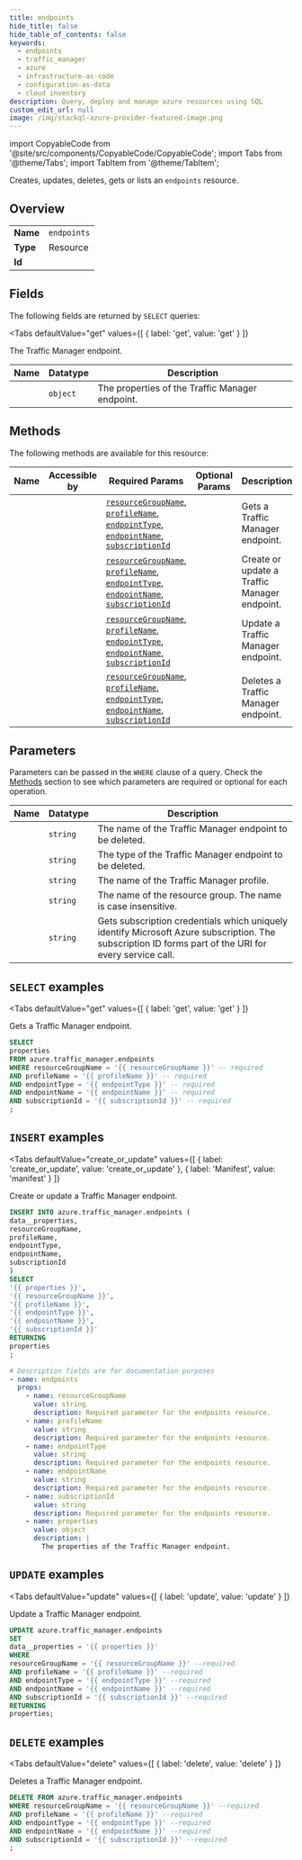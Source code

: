 ```yaml
--- 
title: endpoints
hide_title: false
hide_table_of_contents: false
keywords:
  - endpoints
  - traffic_manager
  - azure
  - infrastructure-as-code
  - configuration-as-data
  - cloud inventory
description: Query, deploy and manage azure resources using SQL
custom_edit_url: null
image: /img/stackql-azure-provider-featured-image.png
---
```


import CopyableCode from '@site/src/components/CopyableCode/CopyableCode';
import Tabs from '@theme/Tabs';
import TabItem from '@theme/TabItem';

Creates, updates, deletes, gets or lists an <code>endpoints</code> resource.

## Overview
<table><tbody>
<tr><td><b>Name</b></td><td><code>endpoints</code></td></tr>
<tr><td><b>Type</b></td><td>Resource</td></tr>
<tr><td><b>Id</b></td><td><CopyableCode code="azure.traffic_manager.endpoints" /></td></tr>
</tbody></table>

## Fields

The following fields are returned by `SELECT` queries:

<Tabs
    defaultValue="get"
    values={[
        { label: 'get', value: 'get' }
    ]}
>
<TabItem value="get">

The Traffic Manager endpoint.

<table>
<thead>
    <tr>
    <th>Name</th>
    <th>Datatype</th>
    <th>Description</th>
    </tr>
</thead>
<tbody>
<tr>
    <td><CopyableCode code="properties" /></td>
    <td><code>object</code></td>
    <td>The properties of the Traffic Manager endpoint.</td>
</tr>
</tbody>
</table>
</TabItem>
</Tabs>

## Methods

The following methods are available for this resource:

<table>
<thead>
    <tr>
    <th>Name</th>
    <th>Accessible by</th>
    <th>Required Params</th>
    <th>Optional Params</th>
    <th>Description</th>
    </tr>
</thead>
<tbody>
<tr>
    <td><a href="#get"><CopyableCode code="get" /></a></td>
    <td><CopyableCode code="select" /></td>
    <td><a href="#parameter-resourceGroupName"><code>resourceGroupName</code></a>, <a href="#parameter-profileName"><code>profileName</code></a>, <a href="#parameter-endpointType"><code>endpointType</code></a>, <a href="#parameter-endpointName"><code>endpointName</code></a>, <a href="#parameter-subscriptionId"><code>subscriptionId</code></a></td>
    <td></td>
    <td>Gets a Traffic Manager endpoint.</td>
</tr>
<tr>
    <td><a href="#create_or_update"><CopyableCode code="create_or_update" /></a></td>
    <td><CopyableCode code="insert" /></td>
    <td><a href="#parameter-resourceGroupName"><code>resourceGroupName</code></a>, <a href="#parameter-profileName"><code>profileName</code></a>, <a href="#parameter-endpointType"><code>endpointType</code></a>, <a href="#parameter-endpointName"><code>endpointName</code></a>, <a href="#parameter-subscriptionId"><code>subscriptionId</code></a></td>
    <td></td>
    <td>Create or update a Traffic Manager endpoint.</td>
</tr>
<tr>
    <td><a href="#update"><CopyableCode code="update" /></a></td>
    <td><CopyableCode code="update" /></td>
    <td><a href="#parameter-resourceGroupName"><code>resourceGroupName</code></a>, <a href="#parameter-profileName"><code>profileName</code></a>, <a href="#parameter-endpointType"><code>endpointType</code></a>, <a href="#parameter-endpointName"><code>endpointName</code></a>, <a href="#parameter-subscriptionId"><code>subscriptionId</code></a></td>
    <td></td>
    <td>Update a Traffic Manager endpoint.</td>
</tr>
<tr>
    <td><a href="#delete"><CopyableCode code="delete" /></a></td>
    <td><CopyableCode code="delete" /></td>
    <td><a href="#parameter-resourceGroupName"><code>resourceGroupName</code></a>, <a href="#parameter-profileName"><code>profileName</code></a>, <a href="#parameter-endpointType"><code>endpointType</code></a>, <a href="#parameter-endpointName"><code>endpointName</code></a>, <a href="#parameter-subscriptionId"><code>subscriptionId</code></a></td>
    <td></td>
    <td>Deletes a Traffic Manager endpoint.</td>
</tr>
</tbody>
</table>

## Parameters

Parameters can be passed in the `WHERE` clause of a query. Check the [Methods](#methods) section to see which parameters are required or optional for each operation.

<table>
<thead>
    <tr>
    <th>Name</th>
    <th>Datatype</th>
    <th>Description</th>
    </tr>
</thead>
<tbody>
<tr id="parameter-endpointName">
    <td><CopyableCode code="endpointName" /></td>
    <td><code>string</code></td>
    <td>The name of the Traffic Manager endpoint to be deleted.</td>
</tr>
<tr id="parameter-endpointType">
    <td><CopyableCode code="endpointType" /></td>
    <td><code>string</code></td>
    <td>The type of the Traffic Manager endpoint to be deleted.</td>
</tr>
<tr id="parameter-profileName">
    <td><CopyableCode code="profileName" /></td>
    <td><code>string</code></td>
    <td>The name of the Traffic Manager profile.</td>
</tr>
<tr id="parameter-resourceGroupName">
    <td><CopyableCode code="resourceGroupName" /></td>
    <td><code>string</code></td>
    <td>The name of the resource group. The name is case insensitive.</td>
</tr>
<tr id="parameter-subscriptionId">
    <td><CopyableCode code="subscriptionId" /></td>
    <td><code>string</code></td>
    <td>Gets subscription credentials which uniquely identify Microsoft Azure subscription. The subscription ID forms part of the URI for every service call.</td>
</tr>
</tbody>
</table>

## `SELECT` examples

<Tabs
    defaultValue="get"
    values={[
        { label: 'get', value: 'get' }
    ]}
>
<TabItem value="get">

Gets a Traffic Manager endpoint.

```sql
SELECT
properties
FROM azure.traffic_manager.endpoints
WHERE resourceGroupName = '{{ resourceGroupName }}' -- required
AND profileName = '{{ profileName }}' -- required
AND endpointType = '{{ endpointType }}' -- required
AND endpointName = '{{ endpointName }}' -- required
AND subscriptionId = '{{ subscriptionId }}' -- required
;
```
</TabItem>
</Tabs>


## `INSERT` examples

<Tabs
    defaultValue="create_or_update"
    values={[
        { label: 'create_or_update', value: 'create_or_update' },
        { label: 'Manifest', value: 'manifest' }
    ]}
>
<TabItem value="create_or_update">

Create or update a Traffic Manager endpoint.

```sql
INSERT INTO azure.traffic_manager.endpoints (
data__properties,
resourceGroupName,
profileName,
endpointType,
endpointName,
subscriptionId
)
SELECT 
'{{ properties }}',
'{{ resourceGroupName }}',
'{{ profileName }}',
'{{ endpointType }}',
'{{ endpointName }}',
'{{ subscriptionId }}'
RETURNING
properties
;
```
</TabItem>
<TabItem value="manifest">

```yaml
# Description fields are for documentation purposes
- name: endpoints
  props:
    - name: resourceGroupName
      value: string
      description: Required parameter for the endpoints resource.
    - name: profileName
      value: string
      description: Required parameter for the endpoints resource.
    - name: endpointType
      value: string
      description: Required parameter for the endpoints resource.
    - name: endpointName
      value: string
      description: Required parameter for the endpoints resource.
    - name: subscriptionId
      value: string
      description: Required parameter for the endpoints resource.
    - name: properties
      value: object
      description: |
        The properties of the Traffic Manager endpoint.
```
</TabItem>
</Tabs>


## `UPDATE` examples

<Tabs
    defaultValue="update"
    values={[
        { label: 'update', value: 'update' }
    ]}
>
<TabItem value="update">

Update a Traffic Manager endpoint.

```sql
UPDATE azure.traffic_manager.endpoints
SET 
data__properties = '{{ properties }}'
WHERE 
resourceGroupName = '{{ resourceGroupName }}' --required
AND profileName = '{{ profileName }}' --required
AND endpointType = '{{ endpointType }}' --required
AND endpointName = '{{ endpointName }}' --required
AND subscriptionId = '{{ subscriptionId }}' --required
RETURNING
properties;
```
</TabItem>
</Tabs>


## `DELETE` examples

<Tabs
    defaultValue="delete"
    values={[
        { label: 'delete', value: 'delete' }
    ]}
>
<TabItem value="delete">

Deletes a Traffic Manager endpoint.

```sql
DELETE FROM azure.traffic_manager.endpoints
WHERE resourceGroupName = '{{ resourceGroupName }}' --required
AND profileName = '{{ profileName }}' --required
AND endpointType = '{{ endpointType }}' --required
AND endpointName = '{{ endpointName }}' --required
AND subscriptionId = '{{ subscriptionId }}' --required
;
```
</TabItem>
</Tabs>
